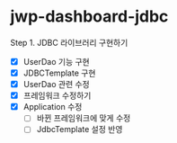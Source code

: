 # jwp-dashboard-jdbc
Step 1. JDBC 라이브러리 구현하기
- [x] UserDao 기능 구현
- [x] JDBCTemplate 구현
- [x] UserDao 관련 수정
- [x] 프레임워크 수정하기
- [x] Application 수정
  - [ ] 바뀐 프레임워크에 맞게 수정
  - [ ] JdbcTemplate 설정 반영